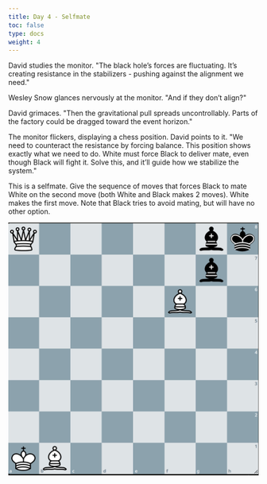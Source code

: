 ```yaml
---
title: Day 4 - Selfmate
toc: false
type: docs
weight: 4
---
```



David studies the monitor. "The black hole’s forces are fluctuating. It’s creating resistance in the stabilizers - pushing against the alignment we need."

Wesley Snow glances nervously at the monitor. "And if they don’t align?"

David grimaces. "Then the gravitational pull spreads uncontrollably. Parts of the factory could be dragged toward the event horizon."

The monitor flickers, displaying a chess position. David points to it. "We need to counteract the resistance by forcing balance. This position shows exactly what we need to do. White must force Black to deliver mate, even though Black will fight it. Solve this, and it’ll guide how we stabilize the system."

This is a selfmate. Give the sequence of moves that forces Black to mate White on the second move (both White and Black makes 2 moves). White makes the first move. Note that Black tries to avoid mating, but will have no other option.


![Stellung Tag 4](/day4.jpg "Q5bk/6b1/5B2/8/8/8/8/KB6 w - - 0 1")
